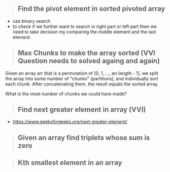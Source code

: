 > ## Find the pivot element in sorted pivoted array

- use binary search 
- to check if we further want to search in right part or left part then we need to take decision my comparing the middle element and the last element.




> ## Max Chunks to make the array sorted (VVI Question needs to solved againg and again)

Given an array arr that is a permutation of [0, 1, ..., arr.length - 1], we split the array into some number of "chunks" (partitions), and individually sort each chunk.  After concatenating them, the result equals the sorted array.

What is the most number of chunks we could have made?





> ## Find next greater element in array (VVI)

- https://www.geeksforgeeks.org/next-greater-element/




> ## Given an array find triplets whose sum is zero




> ## Kth smallest element in an array